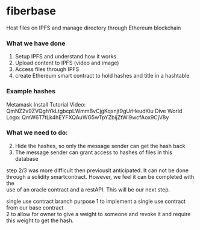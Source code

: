 # fiberbase

Host files on IPFS and manage directory through Ethereum blockchain

### What we have done
1. Setup IPFS and understand how it works
2. Upload content to IPFS (video and image)
3. Access files through IPFS
4. create Ethereum smart contract to hold hashes and title in a hashtable

### Example hashes
Metamask Install Tutorial Video: QmNZ2v9ZVQghYkLtgbcpLWmmBvCjgKqsnjt9gUrHeudKiu
Dive World Logo: QmW6T7tLk4hEYFXQAuWG5wTpYZbijZtWi9wcfAox9CjV8y

### What we need to do:
2. Hide the hashes, so only the message sender can get the hash back
3. The message sender can grant access to hashes of files in this database

step 2/3 was more difficult then previouslt anticipated. It can not be done
through a solidity smartcontract. However, we feel it can be completed with the  
use of an oracle contract and a restAPI. This will be our next step.

single use contract branch purpose
1 to implement a single use contract from our base contract  
2 to allow for owner to give a weight to someone and revoke it and require this weight to get the hash.
